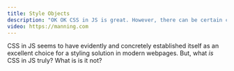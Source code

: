 ```yaml
---
title: Style Objects
description: "OK OK CSS in JS is great. However, there can be certain circumstances where in order to keep your application silky smooth and performant, it may be advisable to not use CSS in JS, and instead use something like inline styles or traditional CSS. Let's see when those circumstances may arise!"
video: https://manning.com
---
```


CSS in JS seems to have evidently and concretely established itself as an excellent choice for a styling solution in modern webpages. But, what _is_ CSS in JS truly? What is is it not?

